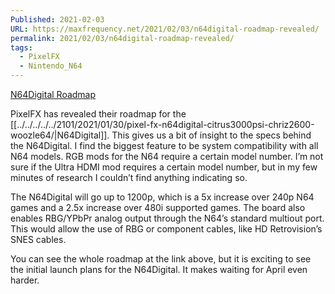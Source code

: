 ```yaml
---
Published: 2021-02-03
URL: https://maxfrequency.net/2021/02/03/n64digital-roadmap-revealed/
permalink: 2021/02/03/n64digital-roadmap-revealed/
tags:
  - PixelFX
  - Nintendo_N64
---
```

[N64Digital Roadmap](https://www.pixelfx.co/content/roadmap.html)

PixelFX has revealed their roadmap for the [[../../../../../2101/2021/01/30/pixel-fx-n64digital-citrus3000psi-chriz2600-woozle64/|N64Digital]]. This gives us a bit of insight to the specs behind the N64Digital. I find the biggest feature to be system compatibility with all N64 models. RGB mods for the N64 require a certain model number. I’m not sure if the Ultra HDMI mod requires a certain model number, but in my few minutes of research I couldn’t find anything indicating so.

The N64Digital will go up to 1200p, which is a 5x increase over 240p N64 games and a 2.5x increase over 480i supported games. The board also enables RBG/YPbPr analog output through the N64’s standard multiout port. This would allow the use of RBG or component cables, like HD Retrovision’s SNES cables.

You can see the whole roadmap at the link above, but it is exciting to see the initial launch plans for the N64Digital. It makes waiting for April even harder.